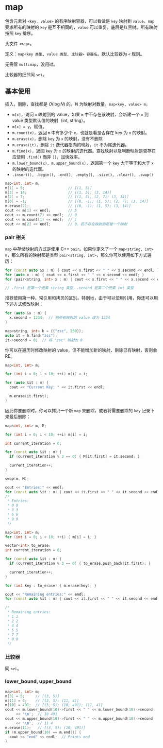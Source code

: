 # map

包含元素对 `<key, value>` 的有序映射容器，可以看做是 `key` 映射到 `value`。`map` 要求所有的映射的 `key` 是互不相同的，`value` 可以重复。底层是红黑树。所有映射按照 `key` 排序。

头文件 `<map>`。 

定义：`map<key 类型, value 类型, 比较器> 容器名`。默认比较器为 `<` 规则。

无需管 `multimap`，没用过。

比较器的细节同 `set`。

## 基本使用

插入，删除，查找都是 $O(\log N)$ 的。$N$ 为映射对数量。`map<key, value> m;`

- `m[x]`，访问 `x` 映射到的 value，如果 `m` 中不存在该映射，会新建一个 `x` 到 value 类型默认值的映射（int, string）。
- `m[x] = y`，赋值。
- `m.count(x)`，返回 `m` 中有多少个 `x`，也就是看是否存在 key 为 `x` 的映射。
- `m.erase(x)`，删除 `key` 为 `x` 的映射，没有不删除
- `m.erase(it)`，删除 `it` 迭代器指向的映射，`it` 不为尾迭代器。
- `m.find(x)`，返回 `key` 为 `x` 的映射的迭代器。查找映射以及判断映射是否存在应使用 `.find()` 而非 `[]`，加快效率。
- `m.lower_bound(x), m.upper_bound(x)`，返回第一个 `key` 大于等于和大于 `x` 的映射的迭代器。
- `.insert(), .begin(), .end(), .empty(), .size(), .clear(), .swap()`

```cpp
map<int, int> m;
m[1] = 5;                    // [(1, 5)]
m[3] = 14;                   // [(1, 5); (3, 14)]
m[2] = 7;                    // [(1, 5); (2, 7); (3, 14)]
m[0] = -1;                   // [(0, -1); (1, 5); (2, 7); (3, 14)]
m.erase(2);                  // [(0, -1); (1, 5); (3, 14)]
cout << m[1] << endl;        // 5
cout << m.count(7) << endl;  // 0
cout << m.count(1) << endl;  // 1
cout << m[2] << endl;        // 0，若不存在映射则新建一个映射
```

### pair 相关

`map` 中存储映射的方式是使用 C++ `pair`。如果你定义了一个 `map<string, int> m`，那么所有的映射都是类型 `pair<string, int>`，那么你可以使用如下方式遍历：

```cpp
for (const auto &x : m) { cout << x.first << " " << x.second << endl; }
for (auto x : m) { cout << x.first << " " << x.second << endl; }
for (pair<string, int> x : m) { cout << x.first << " " << x.second << endl; }

// .first 是第一个元素 string 类型，.second 是第二个元素 int 类型
```

推荐使用第一种，常引用和拷贝的区别。特别地，由于可以使用引用，你还可以用下述方式修改映射：

```cpp
for (auto &x : m) {
  x.second = 1234;  // 把所有映射的 value 改为 1234
}

map<string, int> h = {{"zsc", 250}};
auto it = h.find("zsc");
it->second = 0;  // 将 "zsc" 映射为 0
```

你可以在遍历时修改映射的 value，但不能增加新的映射、删除已有映射，否则会 RE。

```cpp
map<int, int> m;

for (int i = 0; i < 10; ++i) m[i] = i;

for (auto &it : m) {
  cout << "Current Key: " << it.first << endl;

  m.erase(it.first);
}
```

因此你要删除时，你可以拷贝一个新 `map` 来删除，或者将需要删除的 `key` 记录下来最后删除：

```cpp
map<int, int> m, M;

for (int i = 0; i < 10; ++i) m[i] = i;

int current_iteration = 0;

for (const auto &it : m) {
  if (current_iteration % 3 == 0) { M[it.first] = it.second; }

  current_iteration++;
}

swap(m, M);

cout << "Entries:" << endl;
for (const auto &it : m) { cout << it.first << " " << it.second << endl; }
/*
 * Entries:
 * 0 0
 * 3 3
 * 6 6
 * 9 9
 */
```

```cpp
map<int, int> m;
for (int i = 0; i < 10; ++i) { m[i] = i; }

vector<int> to_erase;
int current_iteration = 0;

for (const auto &it : m) {
  if (current_iteration % 3 == 0) { to_erase.push_back(it.first); }

  current_iteration++;
}

for (int key : to_erase) { m.erase(key); }

cout << "Remaining entries:" << endl;
for (const auto &it : m) { cout << it.first << " " << it.second << endl; }

/*
 * Remaining entries:
 * 1 1
 * 2 2
 * 4 4
 * 5 5
 * 7 7
 * 8 8
 */
```

### 比较器

同 `set`。

### lower_bound, upper_bound

```cpp
map<int, int> m;
m[3] = 5;     // [(3, 5)]
m[11] = 4;    // [(3, 5); (11, 4)]
m[10] = 491;  // [(3, 5); (10, 491); (11, 4)]
cout << m.lower_bound(10)->first << " " << m.lower_bound(10)->second
     << '\n';  // 10 491
cout << m.upper_bound(10)->first << " " << m.upper_bound(10)->second
     << '\n';  // 11 4
m.erase(11);   // [(3, 5); (10, 491)]
if (m.upper_bound(10) == m.end()) {
  cout << "end" << endl;  // Prints end
}
```